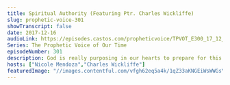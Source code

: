 ```yaml
---
title: Spiritual Authority (Featuring Ptr. Charles Wickliffe)
slug: prophetic-voice-301
showTranscript: false
date: 2017-12-16
audioLink: https://episodes.castos.com/propheticvoice/TPVOT_E300_17_12_16-17_Spiritual_Authority.mp3
Series: The Prophetic Voice of Our Time
episodeNumber: 301
description: God is really purposing in our hearts to prepare for this time and for what He has in store. Pastor Cris invited Ptr. Charles Wickliffe to elaborate more on the topic of spiritual authority.
hosts: ["Nicole Mendoza","Charles Wickliffe"]
featuredImage: "//images.contentful.com/vfgh62eq5a4k/1qZ33aKNGEiWsWWGsYSQ2g/5fe6d0f9cc82c8f10a0fb6143f23384d/priscilla-du-preez-172593-unsplash__1_.jpg"
---
```

